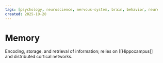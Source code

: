 ```yaml
---
tags: [psychology, neuroscience, nervous-system, brain, behavior, neurotransmitters]
created: 2025-10-20
---
```

# Memory

Encoding, storage, and retrieval of information; relies on [[Hippocampus]] and distributed cortical networks.
